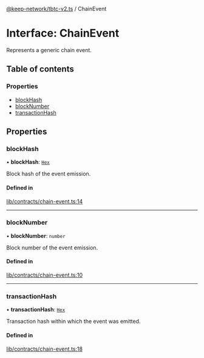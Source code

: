 [@keep-network/tbtc-v2.ts](../README.md) / ChainEvent

# Interface: ChainEvent

Represents a generic chain event.

## Table of contents

### Properties

- [blockHash](ChainEvent.md#blockhash)
- [blockNumber](ChainEvent.md#blocknumber)
- [transactionHash](ChainEvent.md#transactionhash)

## Properties

### blockHash

• **blockHash**: [`Hex`](../classes/Hex.md)

Block hash of the event emission.

#### Defined in

[lib/contracts/chain-event.ts:14](https://github.com/keep-network/tbtc-v2/blob/80605fcc/typescript/src/lib/contracts/chain-event.ts#L14)

___

### blockNumber

• **blockNumber**: `number`

Block number of the event emission.

#### Defined in

[lib/contracts/chain-event.ts:10](https://github.com/keep-network/tbtc-v2/blob/80605fcc/typescript/src/lib/contracts/chain-event.ts#L10)

___

### transactionHash

• **transactionHash**: [`Hex`](../classes/Hex.md)

Transaction hash within which the event was emitted.

#### Defined in

[lib/contracts/chain-event.ts:18](https://github.com/keep-network/tbtc-v2/blob/80605fcc/typescript/src/lib/contracts/chain-event.ts#L18)
